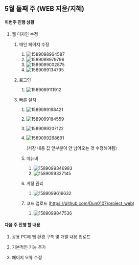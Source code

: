 ## 5월 둘째 주 (WEB 지윤/지혜)

#### 이번주 진행 상황

1. 웹 디자인 수정

   1. 메인 페이지 수정

      1. ![	1589098964587](C:\Users\박지윤\AppData\Roaming\Typora\typora-user-images\1589098964587.png)
      2. ![1589098979796](C:\Users\박지윤\AppData\Roaming\Typora\typora-user-images\1589098981556.png)
      3. ![1589099002875](C:\Users\박지윤\AppData\Roaming\Typora\typora-user-images\1589099002875.png)
      4. ![1589099134795](C:\Users\박지윤\AppData\Roaming\Typora\typora-user-images\1589099134795.png)

   2. 로그인 

      1. ![1589099111912](C:\Users\박지윤\AppData\Roaming\Typora\typora-user-images\1589099111912.png)

   3. 빠른 설치

      1. ![1589099168421](C:\Users\박지윤\AppData\Roaming\Typora\typora-user-images\1589099168421.png)

      2. ![1589099184559](C:\Users\박지윤\AppData\Roaming\Typora\typora-user-images\1589099184559.png)

      3. ![1589099207122](C:\Users\박지윤\AppData\Roaming\Typora\typora-user-images\1589099207122.png)

      4. ![1589099268691](C:\Users\박지윤\AppData\Roaming\Typora\typora-user-images\1589099268691.png)

         (저장 내용 값 앞부분이 안 넘어오는 것 수정해야됨)

      5. 메뉴바 

         1. ![1589099346983](C:\Users\박지윤\AppData\Roaming\Typora\typora-user-images\1589099346983.png)
         2. ![1589099327145](C:\Users\박지윤\AppData\Roaming\Typora\typora-user-images\1589099327145.png)

      6. 계정 관리 

         1. ![1589099619632](C:\Users\박지윤\AppData\Roaming\Typora\typora-user-images\1589099619632.png)

      7. 코드 업로드 (<https://github.com/Dun0107/project_web>)

         1. ![1589099847536](C:\Users\박지윤\AppData\Roaming\Typora\typora-user-images\1589099847536.png)

#### 다음 주 진행 할 내용

1. 공용 PC에 웹 환경 구축 및 개발 내용 업로드 

2. 기본적인 기능 추가

3. 페이지 오류 수정
